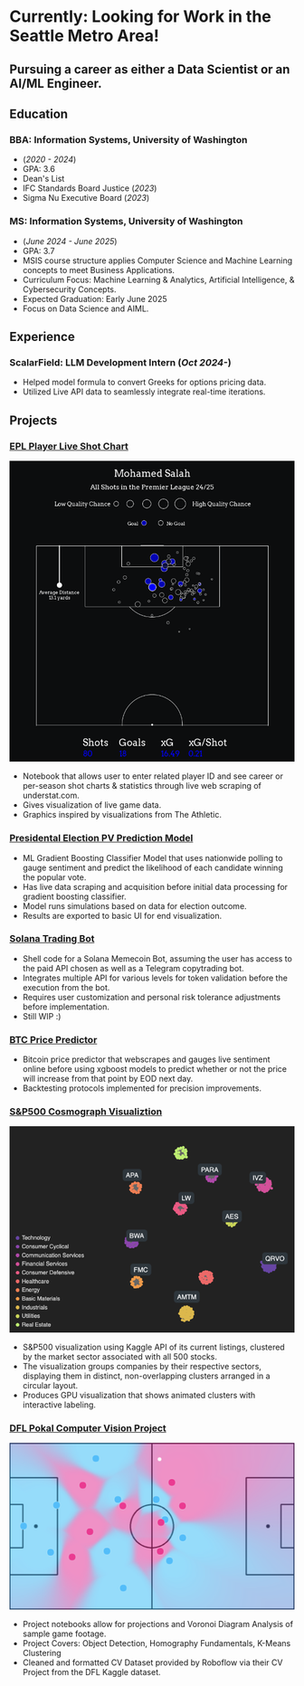 # Currently: Looking for Work in the Seattle Metro Area!

## Pursuing a career as either a Data Scientist or an AI/ML Engineer. 

## Education

### BBA: Information Systems, University of Washington
- (_2020 - 2024_)
- GPA: 3.6
- Dean's List
- IFC Standards Board Justice (_2023_)
- Sigma Nu Executive Board (_2023_)

### MS: Information Systems, University of Washington 
- (_June 2024 - June 2025_)
- GPA: 3.7
- MSIS course structure  applies Computer Science and Machine Learning concepts to meet Business Applications.
- Curriculum Focus: Machine Learning & Analytics, Artificial Intelligence, & Cybersecurity Concepts.
- Expected Graduation: Early June 2025
- Focus on Data Science and AIML.

## Experience
### ScalarField: LLM Development Intern (_Oct 2024-_)
- Helped model formula to convert Greeks for options pricing data.
- Utilized Live API data to seamlessly integrate real-time iterations.

## Projects
### [EPL Player Live Shot Chart](https://github.com/mykldggn/EPLPlayerShotChart)
![Example Output](/assets/img/miscsalahoutput25.png)
- Notebook that allows user to enter related player ID and see career or per-season shot charts & statistics through live web scraping of understat.com.
- Gives visualization of live game data.
- Graphics inspired by visualizations from The Athletic.

### [Presidental Election PV Prediction Model](https://github.com/mykldggn/ElectionPredictionModel)
- ML Gradient Boosting Classifier Model that uses nationwide polling to gauge sentiment and predict the likelihood of each candidate winning the popular vote.
- Has live data scraping and acquisition before initial data processing for gradient boosting classifier.
- Model runs simulations based on data for election outcome.
- Results are exported to basic UI for end visualization.

### [Solana Trading Bot](https://github.com/mykldggn/SolanaBOT)
- Shell code for a Solana Memecoin Bot, assuming the user has access to the paid API chosen as well as a Telegram copytrading bot.
- Integrates multiple API for various levels for token validation before the execution from the bot. 
- Requires user customization and personal risk tolerance adjustments before implementation.
- Still WIP :)

### [BTC Price Predictor](https://github.com/mykldggn/BTCPricePredictor)
- Bitcoin price predictor that webscrapes and gauges live sentiment online before using xgboost models to predict whether or not the price will increase from that point by EOD next day.
- Backtesting protocols implemented for precision improvements.

### [S&P500 Cosmograph Visualiztion](https://github.com/mykldggn/S-P500_Cosmograph)
![Example Project](/assets/img/SNPcosmo.png)
- S&P500 visualization using Kaggle API of its current listings, clustered by the market sector associated with all 500 stocks.
- The visualization groups companies by their respective sectors, displaying them in distinct, non-overlapping clusters arranged in a circular layout.
- Produces GPU visualization that shows animated clusters with interactive labeling.

### [DFL Pokal Computer Vision Project](https://github.com/mykldggn/SoccerCVProj1)
![Example Output](/assets/img/voronoi.png)
- Project notebooks allow for projections and Voronoi Diagram Analysis of sample game footage.
- Project Covers: Object Detection, Homography Fundamentals, K-Means Clustering
- Cleaned and formatted CV Dataset provided by Roboflow via their CV Project from the DFL Kaggle dataset.
